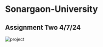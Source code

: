 # Sonargaon-University

## Assignment Two 4/7/24
![project](https://github.com/xvy45/Sonargaon-University/assets/113087685/c66d7a5e-39da-44f5-9a21-d5d000d614f7)
